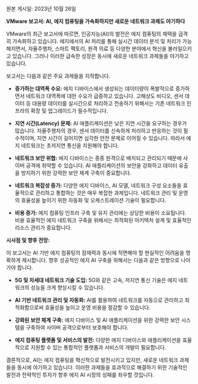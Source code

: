 원본 게시일: 2023년 10월 26일

**VMware 보고서: AI, 에지 컴퓨팅을 가속화하지만 새로운 네트워크 과제도 야기하다**

VMware의 최근 보고서에 따르면, 인공지능(AI)의 발전은 에지 컴퓨팅의 채택을 급격히 가속화하고 있습니다.  에지에서의 AI 처리를 통해 실시간 데이터 분석 및 처리가 가능해지면서, 자율주행차, 스마트 팩토리, 원격 의료 등 다양한 분야에서 혁신을 불러일으키고 있습니다.  그러나 이러한 급속한 성장은 동시에 새로운 네트워크 과제들을 야기하고 있습니다.

보고서는 다음과 같은 주요 과제들을 지적합니다.

* **증가하는 대역폭 수요:** 에지 디바이스에서 생성되는 데이터량이 폭발적으로 증가하면서 네트워크 대역폭에 대한 수요가 급증하고 있습니다. 고해상도 비디오, 센서 데이터 등 대용량 데이터를 실시간으로 처리하고 전송하기 위해서는 기존 네트워크 인프라의 확장 및 업그레이드가 필수적입니다.

* **지연 시간(Latency) 문제:** AI 애플리케이션은 낮은 지연 시간을 요구하는 경우가 많습니다.  자율주행차의 경우, 센서 데이터를 신속하게 처리하고 반응하는 것이 필수적이며, 지연 시간이 길어지면 심각한 안전 문제로 이어질 수 있습니다.  따라서 에지 네트워크는 초저지연 통신을 지원해야 합니다.

* **네트워크 보안 위협:** 에지 디바이스는 종종 원격으로 배치되고 관리되기 때문에 사이버 공격에 취약할 수 있습니다.  AI 애플리케이션의 보안을 강화하고 데이터 유출을 방지하기 위한 강력한 보안 체계 구축이 중요합니다.

* **네트워크 복잡성 증가:** 다양한 에지 디바이스, AI 모델, 네트워크 구성 요소들을 효율적으로 관리하고 통합하는 것은 매우 복잡한 과제입니다.  네트워크 관리 및 운영의 효율성을 높이기 위한 자동화 및 오케스트레이션 기술이 필요합니다.

* **비용 증가:** 에지 컴퓨팅 인프라 구축 및 유지 관리에는 상당한 비용이 소요됩니다.  비용 효율적인 에지 네트워크 구축을 위해서는 최적화된 아키텍처 설계 및 효율적인 리소스 관리가 중요합니다.


**시사점 및 향후 전망:**

이 보고서는 AI 기반 에지 컴퓨팅의 잠재력과 동시에 직면해야 할 현실적인 어려움을 명확하게 제시합니다.  향후 성공적인 에지 AI 구축을 위해서는 다음과 같은 방향으로 나아가야 합니다.

* **5G 및 차세대 네트워크 기술 도입:** 5G와 같은 고속, 저지연 통신 기술은 에지 네트워크의 성능을 크게 향상시킬 수 있습니다.

* **AI 기반 네트워크 관리 및 자동화:** AI를 활용하여 네트워크를 자동으로 관리하고 최적화함으로써 효율성을 높이고 운영 비용을 절감할 수 있습니다.

* **강화된 보안 체계 구축:**  에지 디바이스 및 AI 애플리케이션을 위한 강력한 보안 시스템을 구축하여 사이버 공격으로부터 보호해야 합니다.

* **에지 컴퓨팅 플랫폼 및 서비스의 발전:**  다양한 에지 디바이스와 애플리케이션을 효율적으로 지원할 수 있는 통합적인 플랫폼과 서비스의 개발이 필요합니다.

결론적으로, AI는 에지 컴퓨팅을 혁신적으로 발전시키고 있지만, 새로운 네트워크 과제들을 동시에 야기하고 있습니다.  이러한 과제들을 효과적으로 해결하기 위한 기술적인 발전과 전략적인 투자가 향후 에지 AI 시장의 성패를 좌우할 것입니다.